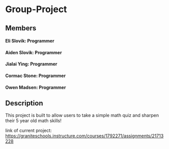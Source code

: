 # Group-Project

## Members
#### Eli Slovik: Programmer
#### Aiden Slovik: Programmer
#### Jialai Ying: Programmer
#### Cormac Stone: Programmer
#### Owen Madsen: Programmer

## Description
This project is built to allow users to take a simple math quiz and sharpen their 5 year old math skills!

link of current project:
https://graniteschools.instructure.com/courses/1792271/assignments/21713228
